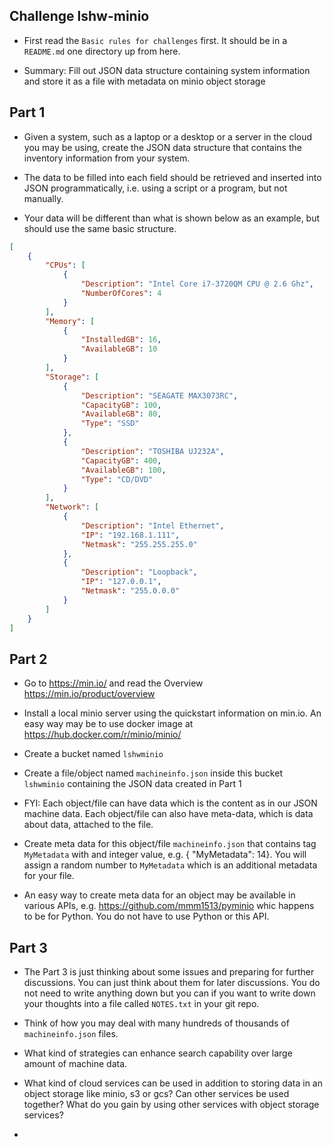 ## Challenge lshw-minio

* First read the `Basic rules for challenges` first. It should be in a `README.md` one directory up from here.

* Summary: Fill out JSON data structure containing system information and store it as a file with metadata on minio object storage


## Part 1

* Given a system, such as a laptop or a desktop or a server 
in the cloud you may be using, create the JSON data structure that 
contains the inventory information from your system. 

* The data to be filled into each field should be
retrieved and inserted into JSON programmatically, i.e. using a script or a program, but not manually. 

* Your data will be different than what is
shown below as an example, but should use the same basic structure.


```json
[
    {
        "CPUs": [
            {
                "Description": "Intel Core i7-3720QM CPU @ 2.6 Ghz",
                "NumberOfCores": 4
            }  
        ],
        "Memory": [
            {
                "InstalledGB": 16,
                "AvailableGB": 10
            }
        ],
        "Storage": [
            {
                "Description": "SEAGATE MAX3073RC",
                "CapacityGB": 100,
                "AvailableGB": 80,
                "Type": "SSD"
            },
            { 
                "Description": "TOSHIBA UJ232A",
                "CapacityGB": 400,
                "AvailableGB": 100,
                "Type": "CD/DVD"
            }
        ],
        "Network": [
            {
                "Description": "Intel Ethernet",
                "IP": "192.168.1.111",
                "Netmask": "255.255.255.0" 
            },
            {
                "Description": "Loopback",
                "IP": "127.0.0.1",
                "Netmask": "255.0.0.0"
            }
        ]
    }
]

```

## Part 2

* Go to https://min.io/ and read the Overview https://min.io/product/overview

* Install a local minio server using the quickstart information on min.io.  An
easy way may be to use docker image at https://hub.docker.com/r/minio/minio/ 

* Create a bucket named `lshwminio`

* Create a file/object named `machineinfo.json` inside this bucket `lshwminio` containing the JSON data created in Part 1

* FYI: Each object/file can have data which is the content as in our JSON machine data.  Each object/file can also have meta-data, which is data about data, attached to the file.

* Create meta data for this object/file `machineinfo.json` that contains tag `MyMetadata` with and integer value, e.g. { "MyMetadata": 14}.  You will assign a random
number to `MyMetadata` which is  an additional metadata for your file.

* An easy way to
create meta data for an object may be available in various APIs, e.g. https://github.com/mmm1513/pyminio whic happens to be for Python. You do not have to use Python or this API. 

## Part 3

* The Part 3 is just thinking about some issues and preparing for further discussions. You can just think about them for later discussions. You do not need to write anything down but you can if you want to write down your thoughts into a file called `NOTES.txt` in your git repo.

* Think of how you may deal with many hundreds of thousands of `machineinfo.json` files.

* What kind of strategies can enhance search capability over large amount of machine data.  

* What kind of cloud services can be used in addition to storing  data in an object storage like minio, s3 or gcs?  Can other services be used together? What do you gain by using other services with object storage services?
* 

